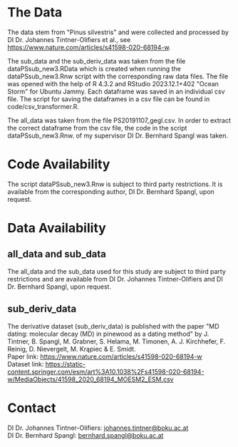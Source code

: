 # The Data

The data stem from "Pinus silvestris" and were collected and processed by DI Dr. Johannes Tintner-Olifiers et al., see https://www.nature.com/articles/s41598-020-68194-w.

The sub_data and the sub_deriv_data was taken from the file dataPSsub_new3.RData which is created when running the dataPSsub_new3.Rnw script with the corresponding raw data files.
The file was opened with the help of R 4.3.2 and RStudio 2023.12.1+402 "Ocean Storm" for Ubuntu Jammy.
Each dataframe was saved in an individual csv file.
The script for saving the dataframes in a csv file can be found in code/csv_transformer.R.

The all_data was taken from the file PS20191107_gegl.csv. In order to extract the correct dataframe from the csv file, the code in the script dataPSsub_new3.Rnw. of my supervisor DI Dr. Bernhard Spangl was taken. 

# Code Availability

The script dataPSsub_new3.Rnw is subject to third party restrictions. It is available from the corresponding author, DI Dr. Bernhard Spangl, upon request.

# Data Availability

## all_data and sub_data

The all_data and the sub_data used for this study are subject to third party restrictions and are available from DI Dr. Johannes Tintner-Olifiers and DI Dr. Bernhard Spangl, upon request.

## sub_deriv_data

The derivative dataset (sub_deriv_data) is published with the paper "MD dating: molecular decay (MD) in pinewood as a dating method" by
J. Tintner, B. Spangl, M. Grabner, S. Helama, M. Timonen, A. J. Kirchhefer, F. Reinig, D. Nievergelt, M. Krąpiec & E. Smidt.  
Paper link: https://www.nature.com/articles/s41598-020-68194-w  
Dataset link: https://static-content.springer.com/esm/art%3A10.1038%2Fs41598-020-68194-w/MediaObjects/41598_2020_68194_MOESM2_ESM.csv

# Contact
DI Dr. Johannes Tintner-Olifiers: johannes.tintner@boku.ac.at  
DI Dr. Bernhard Spangl: bernhard.spangl@boku.ac.at